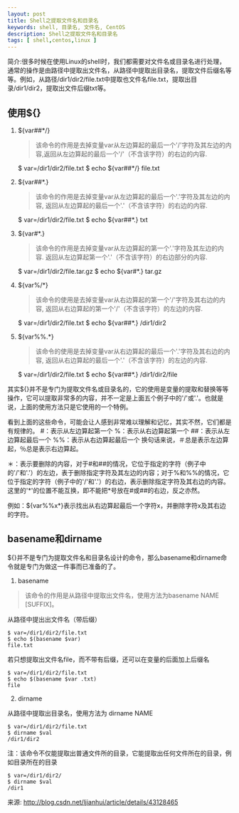 ```yaml
---
layout: post
title: Shell之提取文件名和目录名
keywords: shell, 目录名, 文件名, CentOS
description: Shell之提取文件名和目录名
tags: [ shell,centos,linux ]
---
```


简介:很多时候在使用Linux的shell时，我们都需要对文件名或目录名进行处理，通常的操作是由路径中提取出文件名，从路径中提取出目录名，提取文件后缀名等等。例如，从路径/dir1/dir2/file.txt中提取也文件名file.txt，提取出目录/dir1/dir2，提取出文件后缀txt等。

## 使用${}

1. ${var##*/}

	> 该命令的作用是去掉变量var从左边算起的最后一个'/'字符及其左边的内容,返回从左边算起的最后一个'/'（不含该字符）的右边的内容.

	$ var=/dir1/dir2/file.txt
	$ echo ${var##*/}
	file.txt

2. ${var##*.}

	> 该命令的作用是去掉变量var从左边算起的最后一个'.'字符及其左边的内容, 返回从左边算起的最后一个'.'（不含该字符）的右边的内容.

	$ var=/dir1/dir2/file.txt
	$ echo ${var##*.}
	txt

3. ${var#*.}

	> 该命令的作用是去掉变量var从左边算起的第一个'.'字符及其左边的内容. 返回从左边算起第一个'.'（不含该字符）的右边部分的内容.

	$ var=/dir1/dir2/file.tar.gz
	$ echo ${var#*.}
	tar.gz

4. ${var%/*}

	> 该命令的使用是去掉变量var从右边算起的第一个'/'字符及其右边的内容, 返回从右边算起的第一个'/'（不含该字符）的左边的内容.

	$ var=/dir1/dir2/file.txt
	$ echo ${var##*.}
	/dir1/dir2

5. ${var%%.*}

	> 该命令的使用是去掉变量var从右边算起的最后一个'.'字符及其右边的内容, 返回从右边算起的最后一个'.'（不含该字符）的左边的内容.

	$ var=/dir1/dir2/file.txt
	$ echo ${var##*.}
	/dir1/dir2/file

其实${}并不是专门为提取文件名或目录名的，它的使用是变量的提取和替换等等操作，它可以提取非常多的内容，并不一定是上面五个例子中的'/'或'.'。也就是说，上面的使用方法只是它使用的一个特例。

看到上面的这些命令，可能会让人感到非常难以理解和记忆，其实不然，它们都是有规律的。
\#：表示从左边算起第一个
%：表示从右边算起第一个
\##：表示从左边算起最后一个
%%：表示从右边算起最后一个
换句话来说，＃总是表示左边算起，％总是表示右边算起。

＊：表示要删除的内容，对于#和##的情况，它位于指定的字符（例子中的'/'和'.'）的左边，表于删除指定字符及其左边的内容；对于%和%%的情况，它位于指定的字符（例子中的'/'和'.'）的右边，表示删除指定字符及其右边的内容。这里的\'\*\'的位置不能互换，即不能把*号放在#或##的右边，反之亦然。

例如：${var%%x*}表示找出从右边算起最后一个字符x，并删除字符x及其右边的字符。

## basename和dirname

${}并不是专门为提取文件名和目录名设计的命令，那么basename和dirname命令就是专门为做这一件事而已准备的了。

1. basename

> 该命令的作用是从路径中提取出文件名，使用方法为basename NAME [SUFFIX]。

从路径中提出出文件名（带后缀）

	$ var=/dir1/dir2/file.txt
	$ echo $(basename $var)
	file.txt

若只想提取出文件名file，而不带有后缀，还可以在变量的后面加上后缀名

	$ var=/dir1/dir2/file.txt
	$ echo $(basename $var .txt)
	file

2. dirname

从路径中提取出目录名，使用方法为 dirname NAME

	$ var=/dir1/dir2/file.txt
	$ dirname $val
	/dir1/dir2

注：该命令不仅能提取出普通文件所的目录，它能提取出任何文件所在的目录，例如目录所在的目录

	$ var=/dir1/dir2/
	$ dirname $val
	/dir1

来源: http://blog.csdn.net/ljianhui/article/details/43128465